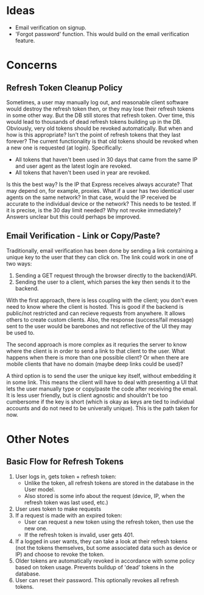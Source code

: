 # Ideas

- Email verification on signup.
- 'Forgot password' function. This would build on the email verification feature.



# Concerns



## Refresh Token Cleanup Policy

Sometimes, a user may manually log out, and reasonable client software would destroy the refresh token then, or they may lose their refresh tokens in some other way. But the DB still stores that refresh token. Over time, this would lead to thousands of dead refresh tokens building up in the DB. Obviously, very old tokens should be revoked automatically. But when and how is this appropriate? Isn't the point of refresh tokens that they last forever? The current functionality is that old tokens should be revoked when a new one is requested (at login). Specifically:

- All tokens that haven't been used in 30 days that came from the same IP and user agent as the latest login are revoked.
- All tokens that haven't been used in year are revoked.

Is this the best way? Is the IP that Express receives always accurate? That may depend on, for example, proxies. What if a user has two identical user agents on the same network? In that case, would the IP received be accurate to the individual device or the network? This needs to be tested. If it is precise, is the 30 day limit needed? Why not revoke immediately? Answers unclear but this could perhaps be improved.

## Email Verification - Link or Copy/Paste?

Traditionally, email verification has been done by sending a link containing a unique key to the user that they can click on. The link could work in one of two ways:
1. Sending a GET request through the browser directly to the backend/API.
2. Sending the user to a client, which parses the key then sends it to the backend.

With the first approach, there is less coupling with the client; you don't even need to know where the client is hosted. This is good if the backend is public/not restricted and can recieve requests from anywhere. It allows others to create custom clients. Also, the response (success/fail message) sent to the user would be barebones and not reflective of the UI they may be used to.

The second approach is more complex as it requries the server to know where the client is in order to send a link to that client to the user. What happens when there is more than one possible client? Or when there are mobile clients that have no domain (maybe deep links could be used)?

A third option is to send the user the unique key itself, without embedding it in some link. This means the client will have to deal with presenting a UI that lets the user manually type or copy/paste the code after receiving the email. It is less user friendly, but is client agnostic and shouldn't be too cumbersome if the key is short (which is okay as keys are tied to individual accounts and do not need to be univerally unique). This is the path taken for now.

# Other Notes



## Basic Flow for Refresh Tokens

1. User logs in, gets token + refresh token:
   - Unlike the token, all refresh tokens are stored in the database in the User model.
   - Also stored is some info about the request (device, IP, when the refresh token was last used, etc.)
2. User uses token to make requests
3. If a request is made with an expired token:
   - User can request a new token using the refresh token, then use the new one.
   - If the refresh token is invalid, user gets 401.
4. If a logged in user wants, they can take a look at their refresh tokens (not the tokens themselves, but some associated data such as device or IP) and choose to revoke the token.
5. Older tokens are automatically revoked in accordance with some policy based on token usage. Prevents buildup of 'dead' tokens in the database.
6. User can reset their password. This optionally revokes all refresh tokens.